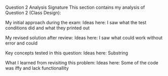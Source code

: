 Question 2 Analysis
Signature
This section contains my analysis of Question 2 (Class Design):

My initial approach during the exam:
Ideas here: I saw what the test conditions did and what they printed out

My revised solution after review:
Ideas here: I saw what could work without error and could

Key concepts tested in this question:
Ideas here: Substring

What I learned from revisiting this problem:
Ideas here: Some of the code was iffy and lack functionallity 
